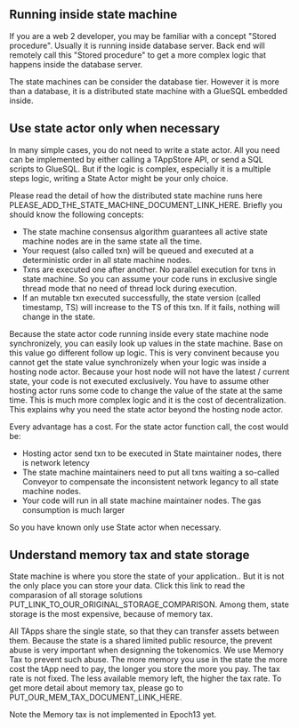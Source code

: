 ## Running inside state machine

If you are a web 2 developer, you may be familiar with a concept "Stored procedure". Usually it is running inside database server. Back end will remotely call this "Stored procedure" to get a more complex logic that happens inside the database server.


The state machines can be consider the database tier. However it is more than a database, it is a distributed state machine with a GlueSQL embedded inside.

## Use state actor only when necessary

In many simple cases, you do not need to write a state actor. All you need can be implemented by either calling a TAppStore API, or send a SQL scripts to GlueSQL. But if the logic is complex, especially it is a multiple steps logic, writing a State Actor might be your only choice.

Please read the detail of how the distributed state machine runs here PLEASE_ADD_THE_STATE_MACHINE_DOCUMENT_LINK_HERE. Briefly you should know the following concepts:

- The state machine consensus algorithm guarantees all active state machine nodes are in the same state all the time.
- Your request (also called txn) will be queued and executed at a deterministic order in all state machine nodes.
- Txns are executed one after another. No parallel execution for  txns in state machine. So you can assume your code runs in exclusive single thread mode that no need of thread lock during execution. 
- If an mutable txn executed successfully, the state version (called timestamp, TS) will increase to the TS of this txn. If it fails, nothing will change in the state.

Because the state actor code running inside every state machine node synchronizely, you can easily look up values in the state machine. Base on this value go different follow up logic. This is very convinent because you cannot get the state value synchronizely when your logic was inside a hosting node actor. Because your host node will not have the latest / current state, your code is not executed exclusively. You have to assume other hosting actor runs some code to change the value of the state at the same time. This is much more complex logic and it is the cost of decentralization. This explains why you need the state actor beyond the hosting node actor. 

Every advantage has a cost. For the state actor function call, the cost would be:

- Hosting actor send txn to be executed in State maintainer nodes, there is network letency
- The state machine maintainers need to put all txns waiting a so-called Conveyor to compensate the inconsistent network legancy to all state machine nodes.  
- Your code will run in all state machine maintainer nodes. The gas consumption is much larger

So you have known only use State actor when necessary.

## Understand memory tax and state storage

State machine is where you store the state of your application.. But it is not the only place you can store your data. Click this link to read the comparasion of all storage solutions PUT_LINK_TO_OUR_ORIGINAL_STORAGE_COMPARISON. Among them, state storage is the most expensive, because of memory tax.

All TApps share the single state, so that they can transfer assets between them. Because the state is a shared limited public resource, the prevent abuse is very important when designning the tokenomics. We use Memory Tax to prevent such abuse. The more memory you use in the state the more cost the tApp need to pay, the longer you store the more you pay. The tax rate is not fixed. The less available memory left, the higher the tax rate. To get more detail about memory tax, please go to PUT_OUR_MEM_TAX_DOCUMENT_LINK_HERE.

Note the Memory tax is not implemented in Epoch13 yet. 
